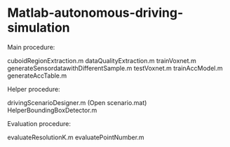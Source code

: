 # Matlab-autonomous-driving-simulation

Main procedure:

cuboidRegionExtraction.m
dataQualityExtraction.m
trainVoxnet.m
generateSensordatawithDifferentSample.m
testVoxnet.m
trainAccModel.m
generateAccTable.m

Helper procedure:

drivingScenarioDesigner.m (Open scenario.mat)
HelperBoundingBoxDetector.m


Evaluation procedure:

evaluateResolutionK.m
evaluatePointNumber.m
